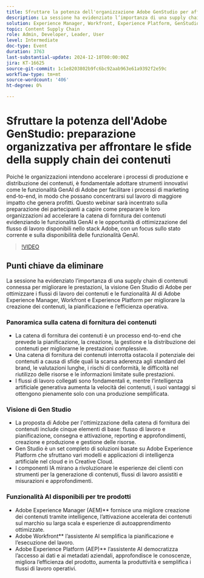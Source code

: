 ```yaml
---
title: Sfruttare la potenza dell'organizzazione Adobe GenStudio per affrontare le sfide della supply chain dei contenuti
description: La sessione ha evidenziato l’importanza di una supply chain di contenuti connessa per migliorare le prestazioni, la visione Gen Studio di Adobe per ottimizzare i flussi di lavoro dei contenuti e le funzionalità AI di Adobe Experience Manager, Workfront e Experience Platform per migliorare la creazione dei contenuti, la pianificazione e l’efficienza operativa.
solution: Experience Manager, Workfront, Experience Platform, GenStudio for Performance Marketing
topic: Content Supply Chain
role: Admin, Developer, Leader, User
level: Intermediate
doc-type: Event
duration: 3763
last-substantial-update: 2024-12-10T00:00:00Z
jira: KT-16625
source-git-commit: 1c1e8203802b9fc6bc92aab963e61a9392f2e59c
workflow-type: tm+mt
source-wordcount: '406'
ht-degree: 0%

---
```



# Sfruttare la potenza dell&#39;Adobe GenStudio: preparazione organizzativa per affrontare le sfide della supply chain dei contenuti

Poiché le organizzazioni intendono accelerare i processi di produzione e distribuzione dei contenuti, è fondamentale adottare strumenti innovativi come le funzionalità GenAI di Adobe per facilitare i processi di marketing end-to-end, in modo che possano concentrarsi sul lavoro di maggiore impatto che genera profitti. Questo webinar sarà incentrato sulla preparazione dei partecipanti a capire come preparare le loro organizzazioni ad accelerare la catena di fornitura dei contenuti evidenziando le funzionalità GenAI e le opportunità di ottimizzazione del flusso di lavoro disponibili nello stack Adobe, con un focus sullo stato corrente e sulla disponibilità delle funzionalità GenAI.

>[!VIDEO](https://video.tv.adobe.com/v/3440932/?learn=on&enablevpops)

## Punti chiave da eliminare

La sessione ha evidenziato l’importanza di una supply chain di contenuti connessa per migliorare le prestazioni, la visione Gen Studio di Adobe per ottimizzare i flussi di lavoro dei contenuti e le funzionalità AI di Adobe Experience Manager, Workfront e Experience Platform per migliorare la creazione dei contenuti, la pianificazione e l’efficienza operativa.

### Panoramica sulla catena di fornitura dei contenuti

* La catena di fornitura dei contenuti è un processo end-to-end che prevede la pianificazione, la creazione, la gestione e la distribuzione dei contenuti per migliorarne le prestazioni complessive.
* Una catena di fornitura dei contenuti interrotta ostacola il potenziale dei contenuti a causa di sfide quali la scarsa aderenza agli standard del brand, le valutazioni lunghe, i rischi di conformità, le difficoltà nel riutilizzo delle risorse e le informazioni limitate sulle prestazioni.
* I flussi di lavoro collegati sono fondamentali e, mentre l’intelligenza artificiale generativa aumenta la velocità dei contenuti, i suoi vantaggi si ottengono pienamente solo con una produzione semplificata.

### Visione di Gen Studio

* La proposta di Adobe per l&#39;ottimizzazione della catena di fornitura dei contenuti include cinque elementi di base: flusso di lavoro e pianificazione, consegna e attivazione, reporting e approfondimenti, creazione e produzione e gestione delle risorse.
* Gen Studio è un set completo di soluzioni basate su Adobe Experience Platform che sfruttano vari modelli e applicazioni di intelligenza artificiale nel cloud e in Creative Cloud.
* I componenti IA mirano a rivoluzionare le esperienze dei clienti con strumenti per la generazione di contenuti, flussi di lavoro assistiti e misurazioni e approfondimenti.

### Funzionalità AI disponibili per tre prodotti

* Adobe Experience Manager (AEM)** fornisce una migliore creazione dei contenuti tramite intelligence, l’attivazione accelerata dei contenuti sul marchio su larga scala e esperienze di autoapprendimento ottimizzate.
* Adobe Workfront** l’assistente AI semplifica la pianificazione e l’esecuzione del lavoro.
* Adobe Experience Platform (AEP)** l’assistente AI democratizza l’accesso ai dati e ai metadati aziendali, approfondisce le conoscenze, migliora l’efficienza del prodotto, aumenta la produttività e semplifica i flussi di lavoro operativi.


